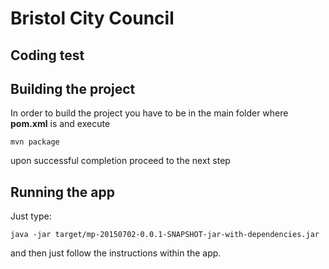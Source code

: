 # Bristol City Council
## Coding test

## Building the project

In order to build the project you have to be in the main folder where **pom.xml** is and execute

    mvn package
    
upon successful completion proceed to the next step

## Running the app

Just type:

    java -jar target/mp-20150702-0.0.1-SNAPSHOT-jar-with-dependencies.jar
    
and then just follow the instructions within the app.
